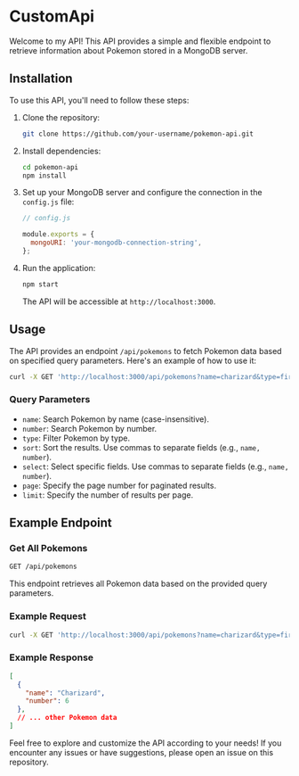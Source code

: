 # CustomApi

Welcome to my API! This API provides a simple and flexible endpoint to retrieve information about Pokemon stored in a MongoDB server.

## Installation

To use this API, you'll need to follow these steps:

1. Clone the repository:

   ```bash
   git clone https://github.com/your-username/pokemon-api.git
   ```

2. Install dependencies:

   ```bash
   cd pokemon-api
   npm install
   ```

3. Set up your MongoDB server and configure the connection in the `config.js` file:

   ```javascript
   // config.js

   module.exports = {
     mongoURI: 'your-mongodb-connection-string',
   };
   ```

4. Run the application:

   ```bash
   npm start
   ```

   The API will be accessible at `http://localhost:3000`.

## Usage

The API provides an endpoint `/api/pokemons` to fetch Pokemon data based on specified query parameters. Here's an example of how to use it:

```bash
curl -X GET 'http://localhost:3000/api/pokemons?name=charizard&type=fire&sort=name&select=name,number'
```

### Query Parameters

- `name`: Search Pokemon by name (case-insensitive).
- `number`: Search Pokemon by number.
- `type`: Filter Pokemon by type.
- `sort`: Sort the results. Use commas to separate fields (e.g., `name, number`).
- `select`: Select specific fields. Use commas to separate fields (e.g., `name, number`).
- `page`: Specify the page number for paginated results.
- `limit`: Specify the number of results per page.

## Example Endpoint

### Get All Pokemons

```bash
GET /api/pokemons
```

This endpoint retrieves all Pokemon data based on the provided query parameters.

### Example Request

```bash
curl -X GET 'http://localhost:3000/api/pokemons?name=charizard&type=fire&sort=name&select=name,number'
```

### Example Response

```json
[
  {
    "name": "Charizard",
    "number": 6
  },
  // ... other Pokemon data
]
```

Feel free to explore and customize the API according to your needs! If you encounter any issues or have suggestions, please open an issue on this repository.
